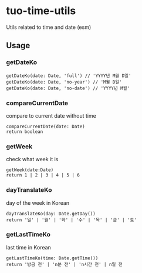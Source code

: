 # tuo-time-utils
Utils related to time and date (esm)

## Usage

### getDateKo
```
getDateKo(date: Date, 'full') // 'YYYY년 M월 D일'
getDateKo(date: Date, 'no-year') // 'M월 D일'
getDateKo(date: Date, 'no-date') // 'YYYY년 M월'
```

### compareCurrentDate
compare to current date without time
```
compareCurrentDate(date: Date)
return boolean
```

### getWeek
check what week it is
```
getWeek(date:Date)
return 1 | 2 | 3 | 4 | 5 | 6
```

### dayTranslateKo
day of the week in Korean
```
dayTranslateKo(day: Date.getDay())
return '일' | '월' | '화' | '수' | '목' | '금' | '토'
```

### getLastTimeKo
last time in Korean
```
getLastTimeKo(time: Date.getTime())
return '방금 전' | 'n분 전' | 'n시간 전' | n일 전
```